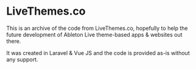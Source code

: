 # LiveThemes.co

This is an archive of the code from LiveThemes.co, hopefully to help the future development of Ableton Live theme-based apps & websites out there.

It was created in Laravel & Vue JS and the code is provided as-is without any support.